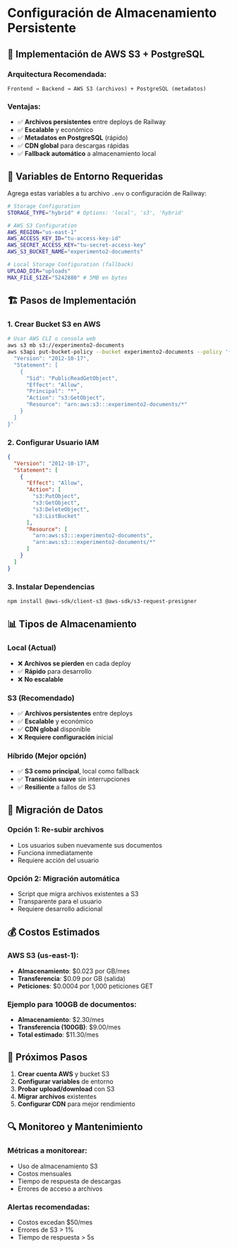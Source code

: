 # Configuración de Almacenamiento Persistente

## 🚀 Implementación de AWS S3 + PostgreSQL

### Arquitectura Recomendada:
```
Frontend → Backend → AWS S3 (archivos) + PostgreSQL (metadatos)
```

### Ventajas:
- ✅ **Archivos persistentes** entre deploys de Railway
- ✅ **Escalable** y económico
- ✅ **Metadatos en PostgreSQL** (rápido)
- ✅ **CDN global** para descargas rápidas
- ✅ **Fallback automático** a almacenamiento local

## 🔧 Variables de Entorno Requeridas

Agrega estas variables a tu archivo `.env` o configuración de Railway:

```bash
# Storage Configuration
STORAGE_TYPE="hybrid" # Options: 'local', 's3', 'hybrid'

# AWS S3 Configuration
AWS_REGION="us-east-1"
AWS_ACCESS_KEY_ID="tu-access-key-id"
AWS_SECRET_ACCESS_KEY="tu-secret-access-key"
AWS_S3_BUCKET_NAME="experimento2-documents"

# Local Storage Configuration (fallback)
UPLOAD_DIR="uploads"
MAX_FILE_SIZE="5242880" # 5MB en bytes
```

## 🏗️ Pasos de Implementación

### 1. Crear Bucket S3 en AWS
```bash
# Usar AWS CLI o consola web
aws s3 mb s3://experimento2-documents
aws s3api put-bucket-policy --bucket experimento2-documents --policy '{
  "Version": "2012-10-17",
  "Statement": [
    {
      "Sid": "PublicReadGetObject",
      "Effect": "Allow",
      "Principal": "*",
      "Action": "s3:GetObject",
      "Resource": "arn:aws:s3:::experimento2-documents/*"
    }
  ]
}'
```

### 2. Configurar Usuario IAM
```json
{
  "Version": "2012-10-17",
  "Statement": [
    {
      "Effect": "Allow",
      "Action": [
        "s3:PutObject",
        "s3:GetObject",
        "s3:DeleteObject",
        "s3:ListBucket"
      ],
      "Resource": [
        "arn:aws:s3:::experimento2-documents",
        "arn:aws:s3:::experimento2-documents/*"
      ]
    }
  ]
}
```

### 3. Instalar Dependencias
```bash
npm install @aws-sdk/client-s3 @aws-sdk/s3-request-presigner
```

## 📊 Tipos de Almacenamiento

### **Local (Actual)**
- ❌ **Archivos se pierden** en cada deploy
- ✅ **Rápido** para desarrollo
- ❌ **No escalable**

### **S3 (Recomendado)**
- ✅ **Archivos persistentes** entre deploys
- ✅ **Escalable** y económico
- ✅ **CDN global** disponible
- ❌ **Requiere configuración** inicial

### **Híbrido (Mejor opción)**
- ✅ **S3 como principal**, local como fallback
- ✅ **Transición suave** sin interrupciones
- ✅ **Resiliente** a fallos de S3

## 🔄 Migración de Datos

### Opción 1: Re-subir archivos
- Los usuarios suben nuevamente sus documentos
- Funciona inmediatamente
- Requiere acción del usuario

### Opción 2: Migración automática
- Script que migra archivos existentes a S3
- Transparente para el usuario
- Requiere desarrollo adicional

## 💰 Costos Estimados

### AWS S3 (us-east-1):
- **Almacenamiento**: $0.023 por GB/mes
- **Transferencia**: $0.09 por GB (salida)
- **Peticiones**: $0.0004 por 1,000 peticiones GET

### Ejemplo para 100GB de documentos:
- **Almacenamiento**: $2.30/mes
- **Transferencia (100GB)**: $9.00/mes
- **Total estimado**: $11.30/mes

## 🚀 Próximos Pasos

1. **Crear cuenta AWS** y bucket S3
2. **Configurar variables** de entorno
3. **Probar upload/download** con S3
4. **Migrar archivos** existentes
5. **Configurar CDN** para mejor rendimiento

## 🔍 Monitoreo y Mantenimiento

### Métricas a monitorear:
- Uso de almacenamiento S3
- Costos mensuales
- Tiempo de respuesta de descargas
- Errores de acceso a archivos

### Alertas recomendadas:
- Costos excedan $50/mes
- Errores de S3 > 1%
- Tiempo de respuesta > 5s






